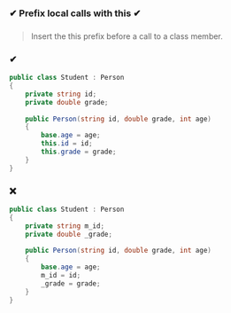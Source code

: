 ### ✔ Prefix local calls with this ✔
###

> Insert the this prefix before a call to a class member.  

### ✔
``` csharp
public class Student : Person
{
    private string id;
    private double grade;
    
    public Person(string id, double grade, int age)
    {
        base.age = age;
        this.id = id;
        this.grade = grade;
    }
}
```

### ❌
``` csharp
public class Student : Person
{
    private string m_id;
    private double _grade;
    
    public Person(string id, double grade, int age)
    {
        base.age = age;
        m_id = id;
        _grade = grade;
    }
}
```
